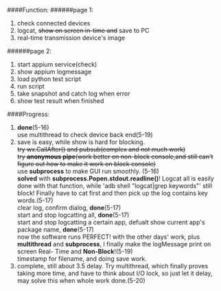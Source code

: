 ####Function:
 ######page 1:
1. check connected devices
2. logcat, ~~show on screen in-time and~~ save to PC
3. real-time transmission device's image

 ######page 2:
1. start appium service(check)
2. show appium logmessage
3. load python test script
4. run script
5. take snapshot and catch log when error
6. show test result when finished

####Progress:
1. __done__(5-16)<br>use multithread to check device back end(5-19)
2. save is easy, while show is hard for blocking. <br>~~try wx.CallAfter() and pubsub(complex and not much work)~~ <br>~~try **anonymous pipe**(work better on non-block console,and still can't figure out how to make it work on block console)~~
   <br>use **subprocess** to make GUI run smoothly. (5-16)<br>**solved** with **subprocess.Popen.stdout.readline()**! Logcat all is easily done with that function, while 'adb shell "logcat|grep keywords"' still block! Finally have to cat first and then pick up the log contains key words.(5-17)
<br>clear log, confirm dialog, __done__(5-17)<br>start and stop logcatting all, __done__(5-17)<br>start and stop logcatting a certain app, defualt show current app's package name, __done__(5-17)<br>now the software runs PERFECT! with the other days' work, plus **multithread** and **subprocess**, I finally make the logMessage print on screen Real-	Time and **Non-Block**!(5-19)<br>timestamp for filename, and doing save work.
3. complete, still about 3.5 delay. Try multithread, which finally proves taking more time, and have to think about I/O lock, so just let it delay, may solve this when whole work done.(5-20)

